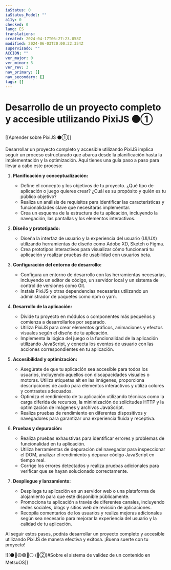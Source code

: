 ```yaml
---
iaStatus: 0
iaStatus_Model: ""
a11y: 0
checked: 0
lang: ES
translations: 
created: 2024-04-17T06:27:23.058Z
modified: 2024-06-03T20:00:32.354Z
supervisado: ""
ACCION: ""
ver_major: 0
ver_minor: 3
ver_rev: 3
nav_primary: []
nav_secondary: []
tags: []
---
```

# Desarrollo de un proyecto completo y accesible utilizando PixiJS ⚫①

[[Aprender sobre PixiJS ⚫①]]

Desarrollar un proyecto completo y accesible utilizando PixiJS implica seguir un proceso estructurado que abarca desde la planificación hasta la implementación y la optimización. Aquí tienes una guía paso a paso para llevar a cabo este proceso:

1. **Planificación y conceptualización:**
   - Define el concepto y los objetivos de tu proyecto. ¿Qué tipo de aplicación o juego quieres crear? ¿Cuál es su propósito y quién es tu público objetivo?
   - Realiza un análisis de requisitos para identificar las características y funcionalidades clave que necesitarás implementar.
   - Crea un esquema de la estructura de tu aplicación, incluyendo la navegación, las pantallas y los elementos interactivos.

2. **Diseño y prototipado:**
   - Diseña la interfaz de usuario y la experiencia del usuario (UI/UX) utilizando herramientas de diseño como Adobe XD, Sketch o Figma.
   - Crea prototipos interactivos para visualizar cómo funcionará tu aplicación y realizar pruebas de usabilidad con usuarios beta.

3. **Configuración del entorno de desarrollo:**
   - Configura un entorno de desarrollo con las herramientas necesarias, incluyendo un editor de código, un servidor local y un sistema de control de versiones como Git.
   - Instala PixiJS y otras dependencias necesarias utilizando un administrador de paquetes como npm o yarn.

4. **Desarrollo de la aplicación:**
   - Divide tu proyecto en módulos o componentes más pequeños y comienza a desarrollarlos por separado.
   - Utiliza PixiJS para crear elementos gráficos, animaciones y efectos visuales según el diseño de tu aplicación.
   - Implementa la lógica del juego o la funcionalidad de la aplicación utilizando JavaScript, y conecta los eventos de usuario con las acciones correspondientes en tu aplicación.

5. **Accesibilidad y optimización:**
   - Asegúrate de que tu aplicación sea accesible para todos los usuarios, incluyendo aquellos con discapacidades visuales o motoras. Utiliza etiquetas alt en las imágenes, proporciona descripciones de audio para elementos interactivos y utiliza colores y contrastes adecuados.
   - Optimiza el rendimiento de tu aplicación utilizando técnicas como la carga diferida de recursos, la minimización de solicitudes HTTP y la optimización de imágenes y archivos JavaScript.
   - Realiza pruebas de rendimiento en diferentes dispositivos y navegadores para garantizar una experiencia fluida y receptiva.

6. **Pruebas y depuración:**
   - Realiza pruebas exhaustivas para identificar errores y problemas de funcionalidad en tu aplicación.
   - Utiliza herramientas de depuración del navegador para inspeccionar el DOM, analizar el rendimiento y depurar código JavaScript en tiempo real.
   - Corrige los errores detectados y realiza pruebas adicionales para verificar que se hayan solucionado correctamente.

7. **Despliegue y lanzamiento:**
   - Despliega tu aplicación en un servidor web o una plataforma de alojamiento para que esté disponible públicamente.
   - Promociona tu aplicación a través de diferentes canales, incluyendo redes sociales, blogs y sitios web de revisión de aplicaciones.
   - Recopila comentarios de los usuarios y realiza mejoras adicionales según sea necesario para mejorar la experiencia del usuario y la calidad de tu aplicación.

Al seguir estos pasos, podrás desarrollar un proyecto completo y accesible utilizando PixiJS de manera efectiva y exitosa. ¡Buena suerte con tu proyecto!

![[⚫🔴🟡🟢🔵⚪ (🔴②)#Sobre el sistema de validez de un contenido en MetsuOS]]